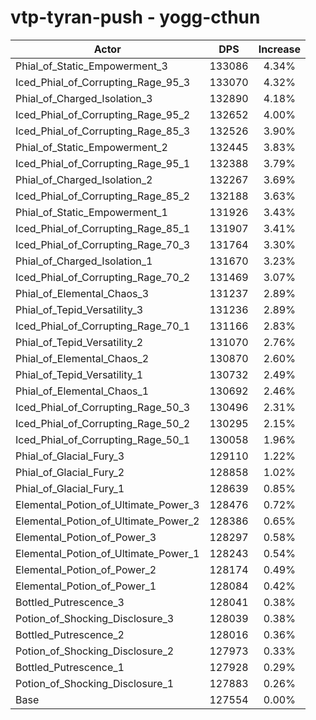 # vtp-tyran-push - yogg-cthun
| Actor | DPS | Increase |
|---|:---:|:---:|
|Phial_of_Static_Empowerment_3|133086|4.34%|
|Iced_Phial_of_Corrupting_Rage_95_3|133070|4.32%|
|Phial_of_Charged_Isolation_3|132890|4.18%|
|Iced_Phial_of_Corrupting_Rage_95_2|132652|4.00%|
|Iced_Phial_of_Corrupting_Rage_85_3|132526|3.90%|
|Phial_of_Static_Empowerment_2|132445|3.83%|
|Iced_Phial_of_Corrupting_Rage_95_1|132388|3.79%|
|Phial_of_Charged_Isolation_2|132267|3.69%|
|Iced_Phial_of_Corrupting_Rage_85_2|132188|3.63%|
|Phial_of_Static_Empowerment_1|131926|3.43%|
|Iced_Phial_of_Corrupting_Rage_85_1|131907|3.41%|
|Iced_Phial_of_Corrupting_Rage_70_3|131764|3.30%|
|Phial_of_Charged_Isolation_1|131670|3.23%|
|Iced_Phial_of_Corrupting_Rage_70_2|131469|3.07%|
|Phial_of_Elemental_Chaos_3|131237|2.89%|
|Phial_of_Tepid_Versatility_3|131236|2.89%|
|Iced_Phial_of_Corrupting_Rage_70_1|131166|2.83%|
|Phial_of_Tepid_Versatility_2|131070|2.76%|
|Phial_of_Elemental_Chaos_2|130870|2.60%|
|Phial_of_Tepid_Versatility_1|130732|2.49%|
|Phial_of_Elemental_Chaos_1|130692|2.46%|
|Iced_Phial_of_Corrupting_Rage_50_3|130496|2.31%|
|Iced_Phial_of_Corrupting_Rage_50_2|130295|2.15%|
|Iced_Phial_of_Corrupting_Rage_50_1|130058|1.96%|
|Phial_of_Glacial_Fury_3|129110|1.22%|
|Phial_of_Glacial_Fury_2|128858|1.02%|
|Phial_of_Glacial_Fury_1|128639|0.85%|
|Elemental_Potion_of_Ultimate_Power_3|128476|0.72%|
|Elemental_Potion_of_Ultimate_Power_2|128386|0.65%|
|Elemental_Potion_of_Power_3|128297|0.58%|
|Elemental_Potion_of_Ultimate_Power_1|128243|0.54%|
|Elemental_Potion_of_Power_2|128174|0.49%|
|Elemental_Potion_of_Power_1|128084|0.42%|
|Bottled_Putrescence_3|128041|0.38%|
|Potion_of_Shocking_Disclosure_3|128039|0.38%|
|Bottled_Putrescence_2|128016|0.36%|
|Potion_of_Shocking_Disclosure_2|127973|0.33%|
|Bottled_Putrescence_1|127928|0.29%|
|Potion_of_Shocking_Disclosure_1|127883|0.26%|
|Base|127554|0.00%|
